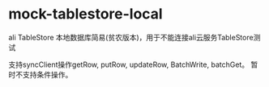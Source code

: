 # mock-tablestore-local

ali TableStore 本地数据库简易(贫农版本)，用于不能连接ali云服务TableStore测试

支持syncClient操作getRow, putRow, updateRow, BatchWrite, batchGet。
暂时不支持条件操作。

